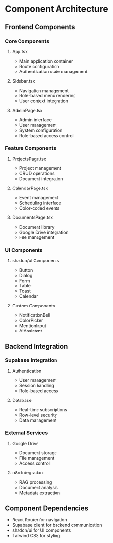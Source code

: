 # Component Architecture

## Frontend Components

### Core Components
1. App.tsx
   - Main application container
   - Route configuration
   - Authentication state management

2. Sidebar.tsx
   - Navigation management
   - Role-based menu rendering
   - User context integration

3. AdminPage.tsx
   - Admin interface
   - User management
   - System configuration
   - Role-based access control

### Feature Components
1. ProjectsPage.tsx
   - Project management
   - CRUD operations
   - Document integration

2. CalendarPage.tsx
   - Event management
   - Scheduling interface
   - Color-coded events

3. DocumentsPage.tsx
   - Document library
   - Google Drive integration
   - File management

### UI Components
1. shadcn/ui Components
   - Button
   - Dialog
   - Form
   - Table
   - Toast
   - Calendar

2. Custom Components
   - NotificationBell
   - ColorPicker
   - MentionInput
   - AIAssistant

## Backend Integration

### Supabase Integration
1. Authentication
   - User management
   - Session handling
   - Role-based access

2. Database
   - Real-time subscriptions
   - Row-level security
   - Data management

### External Services
1. Google Drive
   - Document storage
   - File management
   - Access control

2. n8n Integration
   - RAG processing
   - Document analysis
   - Metadata extraction

## Component Dependencies
- React Router for navigation
- Supabase client for backend communication
- shadcn/ui for UI components
- Tailwind CSS for styling
